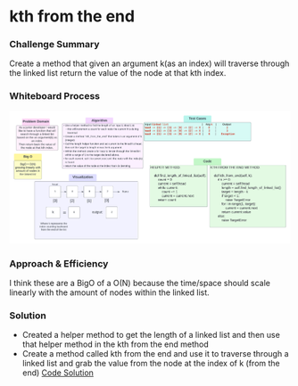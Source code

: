 # kth from the end
### Challenge Summary
Create a method that given an argument k(as an index) will traverse through the linked list
return the value of the node at that kth index.

### Whiteboard Process
<!-- Embedded whiteboard image -->
![Whiteboard](../assets/Codechallenge07_kthfromtheend.png)

### Approach & Efficiency
<!-- What approach did you take? Why? What is the Big O space/time for this approach? -->
I think these are a BigO of a O(N) because the time/space should scale linearly with the amount of nodes within the linked list.

### Solution
<!-- Show how to run your code, and examples of it in action -->
* Created a helper method to get the length of a linked list and then use that helper method in the kth from the end method
* Create a method called kth from the end and use it to traverse through a linked list and grab the value from the node
at the index of k (from the end)
[Code Solution](../../data_structures/linked_list.py)
